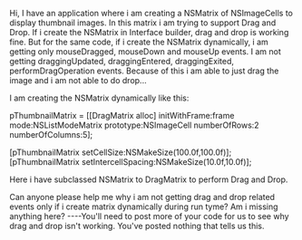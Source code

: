 Hi,
I have an application where i am creating a NSMatrix of NSImageCells to display thumbnail images. In this matrix i am trying to support Drag and Drop.
If i create the NSMatrix in Interface builder, drag and drop is working fine. But for the same code, if i create the NSMatrix dynamically, i am getting only mouseDragged, mouseDown and mouseUp events. I am not getting draggingUpdated, draggingEntered, draggingExited, performDragOperation events.
Because of this i am able to just drag the image and i am not able to do drop...

I am creating the NSMatrix dynamically like this:

pThumbnailMatrix = [[DragMatrix alloc] initWithFrame:frame
                                                           mode:NSListModeMatrix
                                                           prototype:NSImageCell
                                                           numberOfRows:2
                                                           numberOfColumns:5];

[pThumbnailMatrix setCellSize:NSMakeSize(100.0f,100.0f)];
[pThumbnailMatrix setIntercellSpacing:NSMakeSize(10.0f,10.0f)];

Here i have subclassed NSMatrix to DragMatrix to perform Drag and Drop.

Can anyone please help me why i am not getting drag and drop related events only if i create matrix dynamically during run tyme? Am i missing anything here?
----You'll need to post more of your code for us to see why drag and drop isn't working. You've posted nothing that tells us this.
